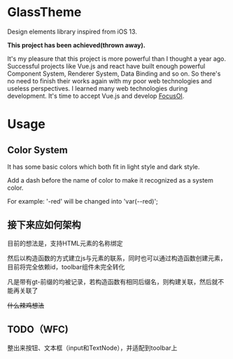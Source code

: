 # GlassTheme

Design elements library inspired from iOS 13.

**This project has been achieved(thrown away).**

It's my pleasure that this project is more powerful than I thought a year ago.
Successful projects like Vue.js and react have built enough powerful Component System, Renderer System, Data Binding and so on. So there's no need to finish their works again with my poor web technologies and useless perspectives.
I learned many web technologies during development. It's time to accept Vue.js and develop [FocusOI](https://github.com/wzhqwq/Focus-OI).

# Usage

## Color System

It has some basic colors which both fit in light style and dark style.

Add a dash before the name of color to make it recognized as a system color.

For example: '-red' will be changed into 'var(--red)';


## 接下来应如何架构

目前的想法是，支持HTML元素的名称绑定

然后以构造函数的方式建立js与元素的联系，同时也可以通过构造函数创建元素，目前将完全依赖id，toolbar组件未完全转化

凡是带有gt-前缀的均被记录，若构造函数有相同后缀名，则构建关联，然后就不能再关联了

~~什么辣鸡想法~~

## TODO（WFC)

整出来按钮、文本框（input和TextNode），并适配到toolbar上